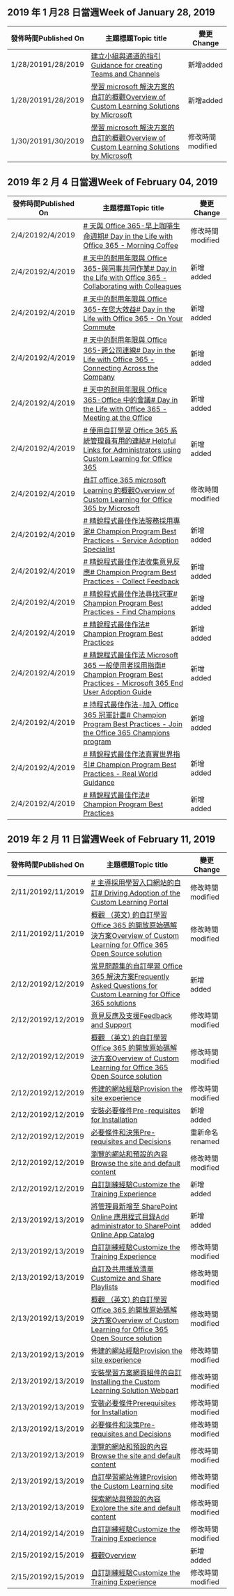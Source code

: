 <!-- This file is generated automatically each week. Changes made to this file will be overwritten.-->




## <a name="week-of-january-28-2019"></a><span data-ttu-id="e29ba-101">2019 年 1 月28 日當週</span><span class="sxs-lookup"><span data-stu-id="e29ba-101">Week of January 28, 2019</span></span>


| <span data-ttu-id="e29ba-102">發佈時間</span><span class="sxs-lookup"><span data-stu-id="e29ba-102">Published On</span></span> |<span data-ttu-id="e29ba-103">主題標題</span><span class="sxs-lookup"><span data-stu-id="e29ba-103">Topic title</span></span> | <span data-ttu-id="e29ba-104">變更</span><span class="sxs-lookup"><span data-stu-id="e29ba-104">Change</span></span> |
|------|------------|--------|
| <span data-ttu-id="e29ba-105">1/28/2019</span><span class="sxs-lookup"><span data-stu-id="e29ba-105">1/28/2019</span></span> | [<span data-ttu-id="e29ba-106">建立小組與通道的指引</span><span class="sxs-lookup"><span data-stu-id="e29ba-106">Guidance for creating Teams and Channels</span></span>](/Office365/CustomLearning/embeds/adopt-teams-channels) | <span data-ttu-id="e29ba-107">新增</span><span class="sxs-lookup"><span data-stu-id="e29ba-107">added</span></span> |
| <span data-ttu-id="e29ba-108">1/28/2019</span><span class="sxs-lookup"><span data-stu-id="e29ba-108">1/28/2019</span></span> | [<span data-ttu-id="e29ba-109">學習 microsoft 解決方案的自訂的概觀</span><span class="sxs-lookup"><span data-stu-id="e29ba-109">Overview of Custom Learning Solutions by Microsoft</span></span>](/Office365/CustomLearning/index) | <span data-ttu-id="e29ba-110">新增</span><span class="sxs-lookup"><span data-stu-id="e29ba-110">added</span></span> |
| <span data-ttu-id="e29ba-111">1/30/2019</span><span class="sxs-lookup"><span data-stu-id="e29ba-111">1/30/2019</span></span> | [<span data-ttu-id="e29ba-112">學習 microsoft 解決方案的自訂的概觀</span><span class="sxs-lookup"><span data-stu-id="e29ba-112">Overview of Custom Learning Solutions by Microsoft</span></span>](/CustomLearning/index) | <span data-ttu-id="e29ba-113">修改時間</span><span class="sxs-lookup"><span data-stu-id="e29ba-113">modified</span></span> |


## <a name="week-of-february-04-2019"></a><span data-ttu-id="e29ba-114">2019 年 2 月 4 日當週</span><span class="sxs-lookup"><span data-stu-id="e29ba-114">Week of February 04, 2019</span></span>


| <span data-ttu-id="e29ba-115">發佈時間</span><span class="sxs-lookup"><span data-stu-id="e29ba-115">Published On</span></span> |<span data-ttu-id="e29ba-116">主題標題</span><span class="sxs-lookup"><span data-stu-id="e29ba-116">Topic title</span></span> | <span data-ttu-id="e29ba-117">變更</span><span class="sxs-lookup"><span data-stu-id="e29ba-117">Change</span></span> |
|------|------------|--------|
| <span data-ttu-id="e29ba-118">2/4/2019</span><span class="sxs-lookup"><span data-stu-id="e29ba-118">2/4/2019</span></span> | [<span data-ttu-id="e29ba-119"># 天與 Office 365-早上咖啡生命週期</span><span class="sxs-lookup"><span data-stu-id="e29ba-119"># Day in the Life with Office 365 - Morning Coffee</span></span>](/Office365/CustomLearning/ditl_coffee) | <span data-ttu-id="e29ba-120">修改時間</span><span class="sxs-lookup"><span data-stu-id="e29ba-120">modified</span></span> |
| <span data-ttu-id="e29ba-121">2/4/2019</span><span class="sxs-lookup"><span data-stu-id="e29ba-121">2/4/2019</span></span> | [<span data-ttu-id="e29ba-122"># 天中的耐用年限與 Office 365-與同事共同作業</span><span class="sxs-lookup"><span data-stu-id="e29ba-122"># Day in the Life with Office 365 - Collaborating with Colleagues</span></span>](/Office365/CustomLearning/ditl_collab) | <span data-ttu-id="e29ba-123">新增</span><span class="sxs-lookup"><span data-stu-id="e29ba-123">added</span></span> |
| <span data-ttu-id="e29ba-124">2/4/2019</span><span class="sxs-lookup"><span data-stu-id="e29ba-124">2/4/2019</span></span> | [<span data-ttu-id="e29ba-125"># 天中的耐用年限與 Office 365-在您大效益</span><span class="sxs-lookup"><span data-stu-id="e29ba-125"># Day in the Life with Office 365 - On Your Commute</span></span>](/Office365/CustomLearning/ditl_commute) | <span data-ttu-id="e29ba-126">新增</span><span class="sxs-lookup"><span data-stu-id="e29ba-126">added</span></span> |
| <span data-ttu-id="e29ba-127">2/4/2019</span><span class="sxs-lookup"><span data-stu-id="e29ba-127">2/4/2019</span></span> | [<span data-ttu-id="e29ba-128"># 天中的耐用年限與 Office 365-跨公司連線</span><span class="sxs-lookup"><span data-stu-id="e29ba-128"># Day in the Life with Office 365 - Connecting Across the Company</span></span>](/Office365/CustomLearning/ditl_connect) | <span data-ttu-id="e29ba-129">新增</span><span class="sxs-lookup"><span data-stu-id="e29ba-129">added</span></span> |
| <span data-ttu-id="e29ba-130">2/4/2019</span><span class="sxs-lookup"><span data-stu-id="e29ba-130">2/4/2019</span></span> | [<span data-ttu-id="e29ba-131"># 天中的耐用年限與 Office 365-Office 中的會議</span><span class="sxs-lookup"><span data-stu-id="e29ba-131"># Day in the Life with Office 365 - Meeting at the Office</span></span>](/Office365/CustomLearning/ditl_meeting) | <span data-ttu-id="e29ba-132">新增</span><span class="sxs-lookup"><span data-stu-id="e29ba-132">added</span></span> |
| <span data-ttu-id="e29ba-133">2/4/2019</span><span class="sxs-lookup"><span data-stu-id="e29ba-133">2/4/2019</span></span> | [<span data-ttu-id="e29ba-134"># 使用自訂學習 Office 365 系統管理員有用的連結</span><span class="sxs-lookup"><span data-stu-id="e29ba-134"># Helpful Links for Administrators using Custom Learning for Office 365</span></span>](/Office365/CustomLearning/embeds/for_admins) | <span data-ttu-id="e29ba-135">新增</span><span class="sxs-lookup"><span data-stu-id="e29ba-135">added</span></span> |
| <span data-ttu-id="e29ba-136">2/4/2019</span><span class="sxs-lookup"><span data-stu-id="e29ba-136">2/4/2019</span></span> | [<span data-ttu-id="e29ba-137">自訂 office 365 microsoft Learning 的概觀</span><span class="sxs-lookup"><span data-stu-id="e29ba-137">Overview of Custom Learning for Office 365 by Microsoft</span></span>](/Office365/CustomLearning/index) | <span data-ttu-id="e29ba-138">修改時間</span><span class="sxs-lookup"><span data-stu-id="e29ba-138">modified</span></span> |
| <span data-ttu-id="e29ba-139">2/4/2019</span><span class="sxs-lookup"><span data-stu-id="e29ba-139">2/4/2019</span></span> | [<span data-ttu-id="e29ba-140"># 精銳程式最佳作法服務採用專家</span><span class="sxs-lookup"><span data-stu-id="e29ba-140"># Champion Program Best Practices - Service Adoption Specialist</span></span>](/Office365/CustomLearning/champ_education) | <span data-ttu-id="e29ba-141">新增</span><span class="sxs-lookup"><span data-stu-id="e29ba-141">added</span></span> |
| <span data-ttu-id="e29ba-142">2/4/2019</span><span class="sxs-lookup"><span data-stu-id="e29ba-142">2/4/2019</span></span> | [<span data-ttu-id="e29ba-143"># 精銳程式最佳作法收集意見反應</span><span class="sxs-lookup"><span data-stu-id="e29ba-143"># Champion Program Best Practices - Collect Feedback</span></span>](/Office365/CustomLearning/champ_feedback) | <span data-ttu-id="e29ba-144">新增</span><span class="sxs-lookup"><span data-stu-id="e29ba-144">added</span></span> |
| <span data-ttu-id="e29ba-145">2/4/2019</span><span class="sxs-lookup"><span data-stu-id="e29ba-145">2/4/2019</span></span> | [<span data-ttu-id="e29ba-146"># 精銳程式最佳作法尋找冠軍</span><span class="sxs-lookup"><span data-stu-id="e29ba-146"># Champion Program Best Practices - Find Champions</span></span>](/Office365/CustomLearning/champ_findthem) | <span data-ttu-id="e29ba-147">新增</span><span class="sxs-lookup"><span data-stu-id="e29ba-147">added</span></span> |
| <span data-ttu-id="e29ba-148">2/4/2019</span><span class="sxs-lookup"><span data-stu-id="e29ba-148">2/4/2019</span></span> | [<span data-ttu-id="e29ba-149"># 精銳程式最佳作法</span><span class="sxs-lookup"><span data-stu-id="e29ba-149"># Champion Program Best Practices</span></span>](/Office365/CustomLearning/champ_getstarted) | <span data-ttu-id="e29ba-150">新增</span><span class="sxs-lookup"><span data-stu-id="e29ba-150">added</span></span> |
| <span data-ttu-id="e29ba-151">2/4/2019</span><span class="sxs-lookup"><span data-stu-id="e29ba-151">2/4/2019</span></span> | [<span data-ttu-id="e29ba-152"># 精銳程式最佳作法 Microsoft 365 一般使用者採用指南</span><span class="sxs-lookup"><span data-stu-id="e29ba-152"># Champion Program Best Practices - Microsoft 365 End User Adoption Guide</span></span>](/Office365/CustomLearning/champ_o365guide) | <span data-ttu-id="e29ba-153">新增</span><span class="sxs-lookup"><span data-stu-id="e29ba-153">added</span></span> |
| <span data-ttu-id="e29ba-154">2/4/2019</span><span class="sxs-lookup"><span data-stu-id="e29ba-154">2/4/2019</span></span> | [<span data-ttu-id="e29ba-155"># 持程式最佳作法-加入 Office 365 冠軍計畫</span><span class="sxs-lookup"><span data-stu-id="e29ba-155"># Champion Program Best Practices - Join the Office 365 Champions program</span></span>](/Office365/CustomLearning/champ_o365program) | <span data-ttu-id="e29ba-156">新增</span><span class="sxs-lookup"><span data-stu-id="e29ba-156">added</span></span> |
| <span data-ttu-id="e29ba-157">2/4/2019</span><span class="sxs-lookup"><span data-stu-id="e29ba-157">2/4/2019</span></span> | [<span data-ttu-id="e29ba-158"># 精銳程式最佳作法真實世界指引</span><span class="sxs-lookup"><span data-stu-id="e29ba-158"># Champion Program Best Practices - Real World Guidance</span></span>](/Office365/CustomLearning/champ_realworldguides) | <span data-ttu-id="e29ba-159">新增</span><span class="sxs-lookup"><span data-stu-id="e29ba-159">added</span></span> |
| <span data-ttu-id="e29ba-160">2/4/2019</span><span class="sxs-lookup"><span data-stu-id="e29ba-160">2/4/2019</span></span> | [<span data-ttu-id="e29ba-161"># 精銳程式最佳作法</span><span class="sxs-lookup"><span data-stu-id="e29ba-161"># Champion Program Best Practices</span></span>](/Office365/CustomLearning/champ_whyadopt) | <span data-ttu-id="e29ba-162">新增</span><span class="sxs-lookup"><span data-stu-id="e29ba-162">added</span></span> |


## <a name="week-of-february-11-2019"></a><span data-ttu-id="e29ba-163">2019 年 2 月 11 日當週</span><span class="sxs-lookup"><span data-stu-id="e29ba-163">Week of February 11, 2019</span></span>


| <span data-ttu-id="e29ba-164">發佈時間</span><span class="sxs-lookup"><span data-stu-id="e29ba-164">Published On</span></span> |<span data-ttu-id="e29ba-165">主題標題</span><span class="sxs-lookup"><span data-stu-id="e29ba-165">Topic title</span></span> | <span data-ttu-id="e29ba-166">變更</span><span class="sxs-lookup"><span data-stu-id="e29ba-166">Change</span></span> |
|------|------------|--------|
| <span data-ttu-id="e29ba-167">2/11/2019</span><span class="sxs-lookup"><span data-stu-id="e29ba-167">2/11/2019</span></span> | [<span data-ttu-id="e29ba-168"># 主導採用學習入口網站的自訂</span><span class="sxs-lookup"><span data-stu-id="e29ba-168"># Driving Adoption of the Custom Learning Portal</span></span>](/Office365/CustomLearning/driveadoption) | <span data-ttu-id="e29ba-169">修改時間</span><span class="sxs-lookup"><span data-stu-id="e29ba-169">modified</span></span> |
| <span data-ttu-id="e29ba-170">2/11/2019</span><span class="sxs-lookup"><span data-stu-id="e29ba-170">2/11/2019</span></span> | [<span data-ttu-id="e29ba-171">概觀 （英文) 的自訂學習 Office 365 的開放原始碼解決方案</span><span class="sxs-lookup"><span data-stu-id="e29ba-171">Overview of Custom Learning for Office 365 Open Source solution</span></span>](/Office365/CustomLearning/index) | <span data-ttu-id="e29ba-172">修改時間</span><span class="sxs-lookup"><span data-stu-id="e29ba-172">modified</span></span> |
| <span data-ttu-id="e29ba-173">2/12/2019</span><span class="sxs-lookup"><span data-stu-id="e29ba-173">2/12/2019</span></span> | [<span data-ttu-id="e29ba-174">常見問題集的自訂學習 Office 365 解決方案</span><span class="sxs-lookup"><span data-stu-id="e29ba-174">Frequently Asked Questions for Custom Learning for Office 365 solutions</span></span>](/Office365/CustomLearning/faq) | <span data-ttu-id="e29ba-175">新增</span><span class="sxs-lookup"><span data-stu-id="e29ba-175">added</span></span> |
| <span data-ttu-id="e29ba-176">2/12/2019</span><span class="sxs-lookup"><span data-stu-id="e29ba-176">2/12/2019</span></span> | [<span data-ttu-id="e29ba-177">意見反應及支援</span><span class="sxs-lookup"><span data-stu-id="e29ba-177">Feedback and Support</span></span>](/Office365/CustomLearning/feedback) | <span data-ttu-id="e29ba-178">修改時間</span><span class="sxs-lookup"><span data-stu-id="e29ba-178">modified</span></span> |
| <span data-ttu-id="e29ba-179">2/12/2019</span><span class="sxs-lookup"><span data-stu-id="e29ba-179">2/12/2019</span></span> | [<span data-ttu-id="e29ba-180">概觀 （英文) 的自訂學習 Office 365 的開放原始碼解決方案</span><span class="sxs-lookup"><span data-stu-id="e29ba-180">Overview of Custom Learning for Office 365 Open Source solution</span></span>](/Office365/CustomLearning/index) | <span data-ttu-id="e29ba-181">修改時間</span><span class="sxs-lookup"><span data-stu-id="e29ba-181">modified</span></span> |
| <span data-ttu-id="e29ba-182">2/12/2019</span><span class="sxs-lookup"><span data-stu-id="e29ba-182">2/12/2019</span></span> | [<span data-ttu-id="e29ba-183">佈建的網站經驗</span><span class="sxs-lookup"><span data-stu-id="e29ba-183">Provision the site experience</span></span>](/Office365/CustomLearning/installsitepackage) | <span data-ttu-id="e29ba-184">修改時間</span><span class="sxs-lookup"><span data-stu-id="e29ba-184">modified</span></span> |
| <span data-ttu-id="e29ba-185">2/12/2019</span><span class="sxs-lookup"><span data-stu-id="e29ba-185">2/12/2019</span></span> | [<span data-ttu-id="e29ba-186">安裝必要條件</span><span class="sxs-lookup"><span data-stu-id="e29ba-186">Pre-requisites for Installation</span></span>](/Office365/CustomLearning/prereqs) | <span data-ttu-id="e29ba-187">新增</span><span class="sxs-lookup"><span data-stu-id="e29ba-187">added</span></span> |
| <span data-ttu-id="e29ba-188">2/12/2019</span><span class="sxs-lookup"><span data-stu-id="e29ba-188">2/12/2019</span></span> | [<span data-ttu-id="e29ba-189">必要條件和決策</span><span class="sxs-lookup"><span data-stu-id="e29ba-189">Pre-requisites and Decisions</span></span>](/Office365/CustomLearning/servicedecisions) | <span data-ttu-id="e29ba-190">重新命名</span><span class="sxs-lookup"><span data-stu-id="e29ba-190">renamed</span></span> |
| <span data-ttu-id="e29ba-191">2/12/2019</span><span class="sxs-lookup"><span data-stu-id="e29ba-191">2/12/2019</span></span> | [<span data-ttu-id="e29ba-192">瀏覽的網站和預設的內容</span><span class="sxs-lookup"><span data-stu-id="e29ba-192">Browse the site and default content</span></span>](/Office365/CustomLearning/sitecontent) | <span data-ttu-id="e29ba-193">修改時間</span><span class="sxs-lookup"><span data-stu-id="e29ba-193">modified</span></span> |
| <span data-ttu-id="e29ba-194">2/12/2019</span><span class="sxs-lookup"><span data-stu-id="e29ba-194">2/12/2019</span></span> | [<span data-ttu-id="e29ba-195">自訂訓練經驗</span><span class="sxs-lookup"><span data-stu-id="e29ba-195">Customize the Training Experience</span></span>](/Office365/CustomLearning/sitesetup) | <span data-ttu-id="e29ba-196">新增</span><span class="sxs-lookup"><span data-stu-id="e29ba-196">added</span></span> |
| <span data-ttu-id="e29ba-197">2/13/2019</span><span class="sxs-lookup"><span data-stu-id="e29ba-197">2/13/2019</span></span> | [<span data-ttu-id="e29ba-198">將管理員新增至 SharePoint Online 應用程式目錄</span><span class="sxs-lookup"><span data-stu-id="e29ba-198">Add administrator to SharePoint Online App Catalog</span></span>](/Office365/CustomLearning/addappadmin) | <span data-ttu-id="e29ba-199">新增</span><span class="sxs-lookup"><span data-stu-id="e29ba-199">added</span></span> |
| <span data-ttu-id="e29ba-200">2/13/2019</span><span class="sxs-lookup"><span data-stu-id="e29ba-200">2/13/2019</span></span> | [<span data-ttu-id="e29ba-201">自訂訓練經驗</span><span class="sxs-lookup"><span data-stu-id="e29ba-201">Customize the Training Experience</span></span>](/Office365/CustomLearning/customization) | <span data-ttu-id="e29ba-202">修改時間</span><span class="sxs-lookup"><span data-stu-id="e29ba-202">modified</span></span> |
| <span data-ttu-id="e29ba-203">2/13/2019</span><span class="sxs-lookup"><span data-stu-id="e29ba-203">2/13/2019</span></span> | [<span data-ttu-id="e29ba-204">自訂及共用播放清單</span><span class="sxs-lookup"><span data-stu-id="e29ba-204">Customize and Share Playlists</span></span>](/Office365/CustomLearning/customplaylist) | <span data-ttu-id="e29ba-205">修改時間</span><span class="sxs-lookup"><span data-stu-id="e29ba-205">modified</span></span> |
| <span data-ttu-id="e29ba-206">2/13/2019</span><span class="sxs-lookup"><span data-stu-id="e29ba-206">2/13/2019</span></span> | [<span data-ttu-id="e29ba-207">概觀 （英文) 的自訂學習 Office 365 的開放原始碼解決方案</span><span class="sxs-lookup"><span data-stu-id="e29ba-207">Overview of Custom Learning for Office 365 Open Source solution</span></span>](/Office365/CustomLearning/index) | <span data-ttu-id="e29ba-208">修改時間</span><span class="sxs-lookup"><span data-stu-id="e29ba-208">modified</span></span> |
| <span data-ttu-id="e29ba-209">2/13/2019</span><span class="sxs-lookup"><span data-stu-id="e29ba-209">2/13/2019</span></span> | [<span data-ttu-id="e29ba-210">佈建的網站經驗</span><span class="sxs-lookup"><span data-stu-id="e29ba-210">Provision the site experience</span></span>](/Office365/CustomLearning/installsitepackage) | <span data-ttu-id="e29ba-211">修改時間</span><span class="sxs-lookup"><span data-stu-id="e29ba-211">modified</span></span> |
| <span data-ttu-id="e29ba-212">2/13/2019</span><span class="sxs-lookup"><span data-stu-id="e29ba-212">2/13/2019</span></span> | [<span data-ttu-id="e29ba-213">安裝學習方案網頁組件的自訂</span><span class="sxs-lookup"><span data-stu-id="e29ba-213">Installing the Custom Learning Solution Webpart</span></span>](/Office365/CustomLearning/installwebpart) | <span data-ttu-id="e29ba-214">修改時間</span><span class="sxs-lookup"><span data-stu-id="e29ba-214">modified</span></span> |
| <span data-ttu-id="e29ba-215">2/13/2019</span><span class="sxs-lookup"><span data-stu-id="e29ba-215">2/13/2019</span></span> | [<span data-ttu-id="e29ba-216">安裝必要條件</span><span class="sxs-lookup"><span data-stu-id="e29ba-216">Prerequisites for Installation</span></span>](/Office365/CustomLearning/prereqs) | <span data-ttu-id="e29ba-217">修改時間</span><span class="sxs-lookup"><span data-stu-id="e29ba-217">modified</span></span> |
| <span data-ttu-id="e29ba-218">2/13/2019</span><span class="sxs-lookup"><span data-stu-id="e29ba-218">2/13/2019</span></span> | [<span data-ttu-id="e29ba-219">必要條件和決策</span><span class="sxs-lookup"><span data-stu-id="e29ba-219">Pre-requisites and Decisions</span></span>](/Office365/CustomLearning/servicedecisions) | <span data-ttu-id="e29ba-220">修改時間</span><span class="sxs-lookup"><span data-stu-id="e29ba-220">modified</span></span> |
| <span data-ttu-id="e29ba-221">2/13/2019</span><span class="sxs-lookup"><span data-stu-id="e29ba-221">2/13/2019</span></span> | [<span data-ttu-id="e29ba-222">瀏覽的網站和預設的內容</span><span class="sxs-lookup"><span data-stu-id="e29ba-222">Browse the site and default content</span></span>](/Office365/CustomLearning/sitecontent) | <span data-ttu-id="e29ba-223">修改時間</span><span class="sxs-lookup"><span data-stu-id="e29ba-223">modified</span></span> |
| <span data-ttu-id="e29ba-224">2/13/2019</span><span class="sxs-lookup"><span data-stu-id="e29ba-224">2/13/2019</span></span> | [<span data-ttu-id="e29ba-225">自訂學習網站佈建</span><span class="sxs-lookup"><span data-stu-id="e29ba-225">Provision the Custom Learning site</span></span>](/Office365/CustomLearning/installsitepackage) | <span data-ttu-id="e29ba-226">修改時間</span><span class="sxs-lookup"><span data-stu-id="e29ba-226">modified</span></span> |
| <span data-ttu-id="e29ba-227">2/13/2019</span><span class="sxs-lookup"><span data-stu-id="e29ba-227">2/13/2019</span></span> | [<span data-ttu-id="e29ba-228">探索網站與預設的內容</span><span class="sxs-lookup"><span data-stu-id="e29ba-228">Explore the site and default content</span></span>](/Office365/CustomLearning/sitecontent) | <span data-ttu-id="e29ba-229">修改時間</span><span class="sxs-lookup"><span data-stu-id="e29ba-229">modified</span></span> |
| <span data-ttu-id="e29ba-230">2/14/2019</span><span class="sxs-lookup"><span data-stu-id="e29ba-230">2/14/2019</span></span> | [<span data-ttu-id="e29ba-231">自訂訓練經驗</span><span class="sxs-lookup"><span data-stu-id="e29ba-231">Customize the Training Experience</span></span>](/Office365/CustomLearning/customization) | <span data-ttu-id="e29ba-232">修改時間</span><span class="sxs-lookup"><span data-stu-id="e29ba-232">modified</span></span> |
| <span data-ttu-id="e29ba-233">2/15/2019</span><span class="sxs-lookup"><span data-stu-id="e29ba-233">2/15/2019</span></span> | [<span data-ttu-id="e29ba-234">概觀</span><span class="sxs-lookup"><span data-stu-id="e29ba-234">Overview</span></span>](/Office365/CustomLearning/custom_overview) | <span data-ttu-id="e29ba-235">新增</span><span class="sxs-lookup"><span data-stu-id="e29ba-235">added</span></span> |
| <span data-ttu-id="e29ba-236">2/15/2019</span><span class="sxs-lookup"><span data-stu-id="e29ba-236">2/15/2019</span></span> | [<span data-ttu-id="e29ba-237">自訂訓練經驗</span><span class="sxs-lookup"><span data-stu-id="e29ba-237">Customize the Training Experience</span></span>](/Office365/CustomLearning/customization) | <span data-ttu-id="e29ba-238">修改時間</span><span class="sxs-lookup"><span data-stu-id="e29ba-238">modified</span></span> |
